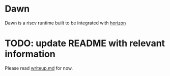 # Dawn
Dawn is a riscv runtime built to be integrated with [horizon](https://github.com/sivansh11/horizon)

# TODO: update README with relevant information

Please read [writeup.md](https://github.com/sivansh11/dawn/blob/main/writeup.md) for now.
